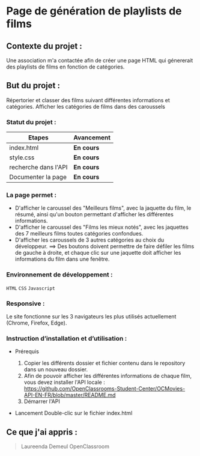 # Page de génération de playlists de films

## Contexte du projet : 
Une association m'a contactée afin de créer une page HTML qui génererait des playlists de films en fonction de catégories.

## But du projet : 
Répertorier et classer des films suivant différentes informations et catégories. Afficher les catégories de films dans des caroussels

### Statut du projet : 
| Etapes | Avancement |
| ------ | ------ |
| index.html | **En cours** |
| style.css | **En cours** |
| recherche dans l'API | **En cours** |
| Documenter la page | **En cours** |

### La page permet :
*	D'afficher le caroussel des "Meilleurs films", avec la jaquette du film, le résumé, ainsi qu'un bouton permettant d'afficher les différentes informations.
*	D'afficher le caroussel des "Films les mieux notés", avec les jaquettes des 7 meilleurs films toutes catégories confondues. 
*	D'afficher les caroussels de 3 autres catégories au choix du développeur.
==>	Des boutons doivent permettre de faire défiler les films de gauche à droite, et chaque clic sur une jaquette doit afficher les informations du film dans une fenêtre.

### Environnement de développement :
`HTML` `CSS` `Javascript`

### Responsive :
Le site fonctionne sur les 3 navigateurs les plus utilisés actuellement (Chrome, Firefox, Edge).

### Instruction d’installation et d’utilisation :
*	Prérequis
	1. Copier les différents dossier et fichier contenu dans le repository dans un nouveau dossier.
	2. Afin de pouvoir afficher les différentes informations de chaque film, vous devez installer l'API locale : https://github.com/OpenClassrooms-Student-Center/OCMovies-API-EN-FR/blob/master/README.md
	3. Démarrer l'API

*	Lancement
	Double-clic sur le fichier index.html

## Ce que j'ai appris :


> Laureenda Demeul
> OpenClassroom